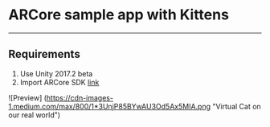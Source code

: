 # ARCore sample app with Kittens

----
## Requirements
1. Use Unity 2017.2 beta
2. Import ARCore SDK [link](https://developers.google.com/ar/develop/unity/getting-started)


![Preview] (https://cdn-images-1.medium.com/max/800/1*3UnjP85BYwAU3Od5Ax5MIA.png "Virtual Cat on our real world")


